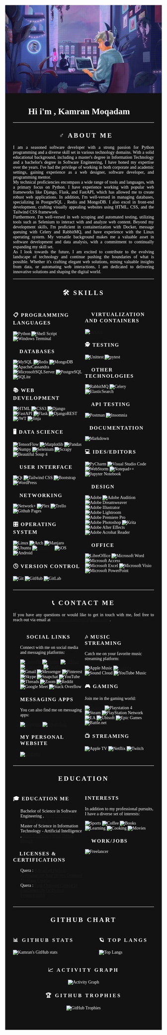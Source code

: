 <!DOCTYPE html>
<html>
<head>
  <link rel="stylesheet" href="https://stackpath.bootstrapcdn.com/bootstrap/4.5.2/css/bootstrap.min.css">
</head>
<body>
<div align="center" style="color: white;background: #121212;font-family: 'Poppins Light';">

<div align="center">
  <img  src='Data/CoverGithub.gif' alt="my gif">
</div>

<div style="color: white;font-family: 'Poppins Medium'">
  <h1>Hi i'm , Kamran Moqadam &#128060; </h1>
  <hr style="color:white;background-color:white;width: 90%">
</div>

<div style="width: 90%;">
  <h2 style="text-transform: uppercase;letter-spacing: 4px;">🦸‍♂️ About Me</h2>
  <p align="justify" style="color: white;">
  I am a seasoned software developer with a strong passion for Python programming and a diverse skill set in various technology domains. With a solid educational background, including a master's degree in Information Technology and a bachelor's degree in Software Engineering, I have honed my expertise over the years. I've had the privilege of working in both corporate and academic settings, gaining experience as a web designer, software developer, and programming mentor.
  <br>
  My technical proficiencies encompass a wide range of tools and languages, with a primary focus on Python. I have experience working with popular web frameworks like Django, Flask, and FastAPI, which has allowed me to create robust web applications. In addition, I'm well-versed in managing databases, specializing in PostgreSQL , Redis and MongoDB. I also excel in front-end development, crafting visually appealing websites using HTML, CSS, and the Tailwind CSS framework.
  <br>
  Furthermore, I'm well-versed in web scraping and automated testing, utilizing tools such as Selenium to interact with and analyze web content. Beyond my development skills, I'm proficient in containerization with Docker, message queuing with Celery and RabbitMQ, and have experience with the Linux operating system. My versatile background makes me a valuable asset in software development and data analysis, with a commitment to continually expanding my skill set.
  <br>
  As I look towards the future, I am excited to contribute to the evolving landscape of technology and continue pushing the boundaries of what is possible. Whether it's crafting elegant web solutions, mining valuable insights from data, or automating web interactions, I am dedicated to delivering innovative solutions and shaping the digital world.
  </p>

</div>
  <hr style="color:white;background-color:white;width: 90%">
<div>

<h2 style="text-transform: uppercase;letter-spacing: 4px;">🛠️ Skills</h2>

<div align="center" style="display: flex;flex-direction: row; width: 90%;justify-content: space-between;">

<div style="text-align: left;width: 49%">

<h3 style="text-transform: uppercase;letter-spacing: 2px;">📋 Programming Languages</h3>

![Python](https://img.shields.io/badge/python-3670A0?style=for-the-badge&logo=python&logoColor=ffdd54)
![Shell Script](https://img.shields.io/badge/shell_script-%23121011.svg?style=for-the-badge&logo=gnu-bash&logoColor=white)
![Windows Terminal](https://img.shields.io/badge/Windows%20Terminal-%234D4D4D.svg?style=for-the-badge&logo=windows-terminal&logoColor=white)

<h3 style="text-transform: uppercase;letter-spacing: 2px;">💾 Databases</h3>

![MySQL](https://img.shields.io/badge/mysql-%2300f.svg?style=for-the-badge&logo=mysql&logoColor=white)
![Redis](https://img.shields.io/badge/Redis-DC382D?style=for-the-badge&logo=redis&logoColor=white)
![MongoDB](https://img.shields.io/badge/MongoDB-47A248?style=for-the-badge&logo=mongodb&logoColor=white)
![ApacheCassandra](https://img.shields.io/badge/cassandra-%231287B1.svg?style=for-the-badge&logo=apache-cassandra&logoColor=white)
![MicrosoftSQLServer](https://img.shields.io/badge/Microsoft%20SQL%20Server-CC2927?style=for-the-badge&logo=microsoft%20sql%20server&logoColor=white)
![PostgreSQL](https://img.shields.io/badge/PostgreSQL-336791?style=for-the-badge&logo=postgresql&logoColor=white)
![SQLite](https://img.shields.io/badge/SQLite-003B57?style=for-the-badge&logo=sqlite&logoColor=white)

<h3 style="text-transform: uppercase;letter-spacing: 2px;">📚 Web Development</h3>

![HTML](https://img.shields.io/badge/HTML-E34F26?style=for-the-badge&logo=html5&logoColor=white)
![CSS3](https://img.shields.io/badge/css3-%231572B6.svg?style=for-the-badge&logo=css3&logoColor=white)
![Django](https://img.shields.io/badge/Django-092E20?style=for-the-badge&logo=django&logoColor=white)
![FastAPI](https://img.shields.io/badge/FastAPI-009688?style=for-the-badge&logo=fastapi&logoColor=white)
![Flask](https://img.shields.io/badge/Flask-000000?style=for-the-badge&logo=flask&logoColor=white)
![DjangoREST](https://img.shields.io/badge/DJANGO-REST-ff1709?style=for-the-badge&logo=django&logoColor=white&color=ff1709&labelColor=darkgreen)
![JWT](https://img.shields.io/badge/JWT-black?style=for-the-badge&logo=JSON%20web%20tokens)
![Jinja](https://img.shields.io/badge/jinja-white.svg?style=for-the-badge&logo=jinja&logoColor=black)

<h3 style="text-transform: uppercase;letter-spacing: 2px;">🖥️ Data Science</h3>

![TensorFlow](https://img.shields.io/badge/TensorFlow-%23FF6F00.svg?style=for-the-badge&logo=TensorFlow&logoColor=white)
![Matplotlib](https://img.shields.io/badge/Matplotlib-%23ffffff.svg?style=for-the-badge&logo=Matplotlib&logoColor=black)
![Pandas](https://img.shields.io/badge/Pandas-150458?style=for-the-badge&logo=pandas&logoColor=white)
![Numpy](https://img.shields.io/badge/Numpy-013243?style=for-the-badge&logo=numpy&logoColor=white)
![Selenium](https://img.shields.io/badge/-selenium-%43B02A?style=for-the-badge&logo=selenium&logoColor=white)
![Scrapy](https://img.shields.io/badge/Scrapy-1C17CC?style=for-the-badge)
![Beautiful Soup 4](https://img.shields.io/badge/Beautiful%20Soup%204-5660E3?style=for-the-badge)

<h3 style="text-transform: uppercase;letter-spacing: 2px;">🍭 User Interface</h3>

![Qt](https://img.shields.io/badge/Qt-%23217346.svg?style=for-the-badge&logo=Qt&logoColor=white)
![Tailwind CSS](https://img.shields.io/badge/Tailwind%20CSS-38B2AC?style=for-the-badge&logo=tailwind-css&logoColor=white)
![Bootstrap](https://img.shields.io/badge/bootstrap-%238511FA.svg?style=for-the-badge&logo=bootstrap&logoColor=white)
![WordPress](https://img.shields.io/badge/WordPress-%23117AC9.svg?style=for-the-badge&logo=WordPress&logoColor=white)

<h3 style="text-transform: uppercase;letter-spacing: 2px;">📡 Networking </h3>

![Network+](https://img.shields.io/badge/Network%2B-000000?style=for-the-badge&logo=cisco&logoColor=white)
![Plex](https://img.shields.io/badge/plex-%23E5A00D.svg?style=for-the-badge&logo=plex&logoColor=white)
![Trello](https://img.shields.io/badge/Trello-%23026AA7.svg?style=for-the-badge&logo=Trello&logoColor=white)
![Github Pages](https://img.shields.io/badge/github%20pages-121013?style=for-the-badge&logo=github&logoColor=white)

<h3 style="text-transform: uppercase;letter-spacing: 2px;">🎛️ Operating System</h3>

![Linux](https://img.shields.io/badge/Linux-FCC624?style=for-the-badge&logo=linux&logoColor=black)
![Arch](https://img.shields.io/badge/Arch%20Linux-1793D1?logo=arch-linux&logoColor=fff&style=for-the-badge)
![Manjaro](https://img.shields.io/badge/Manjaro-35BF5C?style=for-the-badge&logo=Manjaro&logoColor=white)
![Ubuntu](https://img.shields.io/badge/Ubuntu-E95420?style=for-the-badge&logo=ubuntu&logoColor=white)
[![Windows](https://img.shields.io/badge/Windows-0078D6?style=for-the-badge&logo=windows&logoColor=white)](https://shields.io/)
![iOS](https://img.shields.io/badge/iOS-000000?style=for-the-badge&logo=ios&logoColor=white)
![Android](https://img.shields.io/badge/Android-3DDC84?style=for-the-badge&logo=android&logoColor=white)

<h3 style="text-transform: uppercase;letter-spacing: 2px;">🕓 Version Control</h3>

![Git](https://img.shields.io/badge/Git-F05032?style=for-the-badge&logo=git&logoColor=white)
![GitHub](https://img.shields.io/badge/github-%23121011.svg?style=for-the-badge&logo=github&logoColor=white)
![GitLab](https://img.shields.io/badge/gitlab-%23181717.svg?style=for-the-badge&logo=gitlab&logoColor=white)

</div>
  <div style="text-align: left;width: 49%">

<h3 style="text-transform: uppercase;letter-spacing: 2px;">📲 Virtualization and Containers</h3>

[![Docker](https://img.shields.io/badge/Docker-2496ED?style=for-the-badge&logo=docker&logoColor=white)](https://shields.io/)

<h3 style="text-transform: uppercase;letter-spacing: 2px;">🕵 Testing</h3>

![Unittest](https://img.shields.io/badge/Unittest-009688?style=for-the-badge)
![pytest](https://img.shields.io/badge/Pytest-3776AB?style=for-the-badge&logo=python&logoColor=white)

<h3 style="text-transform: uppercase;letter-spacing: 2px;">🔌 Other Technologies</h3>

![RabbitMQ](https://img.shields.io/badge/RabbitMQ-FF6600?style=for-the-badge&logo=rabbitmq&logoColor=white)
![Celery](https://img.shields.io/badge/Celery-00AA88?style=for-the-badge&logo=celery&logoColor=white)
![ElasticSearch](https://img.shields.io/badge/-ElasticSearch-005571?style=for-the-badge&logo=elasticsearch)

<h3 style="text-transform: uppercase;letter-spacing: 2px;">🧪 API Testing</h3>

![Postman](https://img.shields.io/badge/Postman-FF6C37?style=for-the-badge&logo=postman&logoColor=white)
![Insomnia](https://img.shields.io/badge/Insomnia-black?style=for-the-badge&logo=insomnia&logoColor=5849BE)

<h3 style="text-transform: uppercase;letter-spacing: 2px;">🧾Documentation</h3>

![Markdown](https://img.shields.io/badge/markdown-%23000000.svg?style=for-the-badge&logo=markdown&logoColor=white)

<h3 style="text-transform: uppercase;letter-spacing: 2px;">💻 IDEs/Editors</h3>

![PyCharm](https://img.shields.io/badge/pycharm-143?style=for-the-badge&logo=pycharm&logoColor=black&color=black&labelColor=green)
![Visual Studio Code](https://img.shields.io/badge/Visual%20Studio%20Code-0078d7.svg?style=for-the-badge&logo=visual-studio-code&logoColor=white)
![WebStorm](https://img.shields.io/badge/webstorm-143?style=for-the-badge&logo=webstorm&logoColor=white&color=black)
![Notepad++](https://img.shields.io/badge/Notepad++-90E59A.svg?style=for-the-badge&logo=notepad%2b%2b&logoColor=black)
![Jupyter Notebook](https://img.shields.io/badge/jupyter-%23FA0F00.svg?style=for-the-badge&logo=jupyter&logoColor=white)

<h3 style="text-transform: uppercase;letter-spacing: 2px;">🎨 Design</h3>

![Adobe](https://img.shields.io/badge/adobe-%23FF0000.svg?style=for-the-badge&logo=adobe&logoColor=white)
![Adobe Audition](https://img.shields.io/badge/Adobe%20Audition-9999FF.svg?style=for-the-badge&logo=Adobe%20Audition&logoColor=white)
![Adobe Dreamweaver](https://img.shields.io/badge/Adobe%20Dreamweaver-FF61F6.svg?style=for-the-badge&logo=Adobe%20Dreamweaver&logoColor=white)
![Adobe Illustrator](https://img.shields.io/badge/adobe%20illustrator-%23FF9A00.svg?style=for-the-badge&logo=adobe%20illustrator&logoColor=white)
![Adobe Lightroom](https://img.shields.io/badge/Adobe%20Lightroom-31A8FF.svg?style=for-the-badge&logo=Adobe%20Lightroom&logoColor=white)
![Adobe Premiere Pro](https://img.shields.io/badge/Adobe%20Premiere%20Pro-9999FF.svg?style=for-the-badge&logo=Adobe%20Premiere%20Pro&logoColor=white)
![Adobe Photoshop](https://img.shields.io/badge/adobe%20photoshop-%2331A8FF.svg?style=for-the-badge&logo=adobe%20photoshop&logoColor=white)
![Krita](https://img.shields.io/badge/Krita-203759?style=for-the-badge&logo=krita&logoColor=EEF37B)
![Adobe After Effects](https://img.shields.io/badge/Adobe%20After%20Effects-9999FF.svg?style=for-the-badge&logo=Adobe%20After%20Effects&logoColor=white)
![Adobe Acrobat Reader](https://img.shields.io/badge/Adobe%20Acrobat%20Reader-EC1C24.svg?style=for-the-badge&logo=Adobe%20Acrobat%20Reader&logoColor=white)

<h3 style="text-transform: uppercase;letter-spacing: 2px;">🏢 Office</h3>

![LibreOffice](https://img.shields.io/badge/LibreOffice-%2318A303?style=for-the-badge&logo=LibreOffice&logoColor=white)
![Microsoft Word](https://img.shields.io/badge/Microsoft_Word-2B579A?style=for-the-badge&logo=microsoft-word&logoColor=white)
![Microsoft Access](https://img.shields.io/badge/Microsoft_Access-A4373A?style=for-the-badge&logo=microsoft-access&logoColor=white)
![Microsoft Excel](https://img.shields.io/badge/Microsoft_Excel-217346?style=for-the-badge&logo=microsoft-excel&logoColor=white)
![Microsoft Visio ](https://img.shields.io/badge/Microsoft_Visio-3955A3?style=for-the-badge&logo=microsoft-visio&logoColor=white)
![Microsoft PowerPoint](https://img.shields.io/badge/Microsoft_PowerPoint-B7472A?style=for-the-badge&logo=microsoft-powerpoint&logoColor=white)

</div>
</div>

</div>
  <hr style="color:white;background-color:white;width: 90%">
<div style="width: 90%;">

<h2 style="text-transform: uppercase;letter-spacing: 4px;">📞 Contact Me</h2>
<p align="justify" style="color: white;">
If you have any questions or would like to get in touch with me, feel free to reach out via email
at <a href="mailto:kamranmoqadam97@gmail.com">kamranmoqadam97@gmail.com</a> .
</p>
<div align="center" style="display: flex;flex-direction: row; width: 90%;justify-content: space-between;">

<div style="text-align: left;width: 49%">
<h3 style="text-transform: uppercase;letter-spacing: 2px;">💬 Social Links</h3>
<p style="color: white;">Connect with me on social media and messaging platforms:</p>

[![LinkedIn](https://img.shields.io/badge/LinkedIn-0077B5?style=for-the-badge&logo=linkedin&logoColor=white)](https://www.linkedin.com/in/kamran-moqadam/)
[![Twitter](https://img.shields.io/badge/Twitter-1DA1F2?style=for-the-badge&logo=twitter&logoColor=white)](https://twitter.com/KamranMoqadam)
[![GitHub](https://img.shields.io/badge/GitHub-181717?style=for-the-badge&logo=github&logoColor=white)](https://github.com/KamranMoqadam)
[![Instagram](https://img.shields.io/badge/Instagram-E4405F?style=for-the-badge&logo=instagram&logoColor=white)](https://www.instagram.com/kamranmoqadam/)
[![Facebook](https://img.shields.io/badge/Facebook-1877F2?style=for-the-badge&logo=facebook&logoColor=white)](https://www.facebook.com/Kamranmoqadam)
![Gmail](https://img.shields.io/badge/Gmail-D14836?style=for-the-badge&logo=gmail&logoColor=white)
![Messenger](https://img.shields.io/badge/Messenger-00B2FF?style=for-the-badge&logo=messenger&logoColor=white)
![Pinterest](https://img.shields.io/badge/Pinterest-%23E60023.svg?style=for-the-badge&logo=Pinterest&logoColor=white)
![Skype](https://img.shields.io/badge/Skype-%2300AFF0.svg?style=for-the-badge&logo=Skype&logoColor=white)
![Snapchat](https://img.shields.io/badge/Snapchat-%23FFFC00.svg?style=for-the-badge&logo=Snapchat&logoColor=black)
![YouTube](https://img.shields.io/badge/YouTube-%23FF0000.svg?style=for-the-badge&logo=YouTube&logoColor=white)
![Threads](https://img.shields.io/badge/Threads-000000?style=for-the-badge&logo=Threads&logoColor=white)
![Zoom](https://img.shields.io/badge/Zoom-2D8CFF?style=for-the-badge&logo=zoom&logoColor=white)
![Reddit](https://img.shields.io/badge/Reddit-FF4500?style=for-the-badge&logo=reddit&logoColor=white)
![Google Meet](https://img.shields.io/badge/Google%20Meet-00897B?style=for-the-badge&logo=google-meet&logoColor=white)
![Stack Overflow](https://img.shields.io/badge/-Stackoverflow-FE7A16?style=for-the-badge&logo=stack-overflow&logoColor=white)

<h3 style="text-transform: uppercase;letter-spacing: 2px;"> Messaging Apps </h3>
<p style="color: white;">You can also find me on messaging apps:</p>

[![Telegram](https://img.shields.io/badge/Telegram-2CA5E0?style=for-the-badge&logo=telegram&logoColor=white)](https://t.me/kamranmoqadam)
[![WhatsApp](https://img.shields.io/badge/WhatsApp-25D366?style=for-the-badge&logo=whatsapp&logoColor=white)](https://wa.me/qr/G4JDLHOWVZHNM1)

<h3 style="text-transform: uppercase;letter-spacing: 2px;">My Personal Website</h3>

[![portfolio](https://img.shields.io/badge/Portfolio-5340ff?style=for-the-badge&logo=Google-chrome&logoColor=white)](http://kamranmoqadam.com/)

</div>
<div style="text-align: left;width: 49%">
<h3 style="text-transform: uppercase;letter-spacing: 2px;">🎶 Music Streaming</h3>
<p style="color: white;">Catch me on your favorite music streaming platform:</p>

![Apple Music](https://img.shields.io/badge/Apple_Music-9933CC?style=for-the-badge&logo=apple-music&logoColor=white)
[![Spotify](https://img.shields.io/badge/Spotify-1ED760?style=for-the-badge&logo=spotify&logoColor=white)](https://open.spotify.com/user/31becopgf53r5sehnkeyispma5ya)
![Sound Cloud](https://img.shields.io/badge/sound%20cloud-FF5500?style=for-the-badge&logo=soundcloud&logoColor=white)
![YouTube Music](https://img.shields.io/badge/YouTube_Music-FF0000?style=for-the-badge&logo=youtube-music&logoColor=white)

<h3 style="text-transform: uppercase;letter-spacing: 2px;">🎮 Gaming</h3>
<p style="color: white;">Join me in the gaming world:</p>

[![Discord](https://img.shields.io/badge/Discord-7289DA?style=for-the-badge&logo=discord&logoColor=white)](https://discord.gg/kamranmoqadam)
![Playstation 4](https://img.shields.io/badge/Playstation%204-003791?style=for-the-badge&logo=playstation-4&logoColor=white)
![Steam](https://img.shields.io/badge/steam-%23000000.svg?style=for-the-badge&logo=steam&logoColor=white)
![PlayStation Network](https://img.shields.io/badge/PSN-%230070D1.svg?style=for-the-badge&logo=Playstation&logoColor=white)
![EA](https://img.shields.io/badge/ea-%23000000.svg?style=for-the-badge&logo=ea&logoColor=white)
![Ubisoft](https://img.shields.io/badge/Ubisoft-%23F5F5F5.svg?style=for-the-badge&logo=Ubisoft&logoColor=black)
![Epic Games](https://img.shields.io/badge/epicgames-%23313131.svg?style=for-the-badge&logo=epicgames&logoColor=white)
![Battle.net](https://img.shields.io/badge/battle.net-%2300AEFF.svg?style=for-the-badge&logo=battle.net&logoColor=white)

<h3 style="text-transform: uppercase;letter-spacing: 2px;">📺 Streaming</h3>

![Apple TV](https://img.shields.io/badge/Apple%20TV-000000?style=for-the-badge&logo=Apple%20TV&logoColor=white)
![Netflix](https://img.shields.io/badge/Netflix-E50914?style=for-the-badge&logo=netflix&logoColor=white)
![Twitch](https://img.shields.io/badge/Twitch-9347FF?style=for-the-badge&logo=twitch&logoColor=white)

</div></div></div>
<hr style="color:white;background-color:white;width: 90%">
<h2 style="text-transform: uppercase;letter-spacing: 4px;">Education</h2>
<div align="center" style="display: flex;flex-direction: row; width: 90%;justify-content: space-between;">

<div style="text-align: left;width: 49%">
<h3 style="text-transform: uppercase;letter-spacing: 2px;">🎓 Education Me</h3>
<ul style="color: white;list-style-type: '👨‍🎓 ';">

<li><span>Bachelor of Science in Software Engineering ,  <a href="https://ctb.iau.ir/en">
Azad University Tehran Central Branch
</a></span></li>
<li><span>Master of Science in Information Technology - Artificial
  Intelligence , <a href="https://wtb.iau.ir/en">
Azad University West Tehran Branch
</a></span></li>

</ul>

<h3 style="text-transform: uppercase;letter-spacing: 2px;">📑 Licenses & certifications</h2>
<ul style="color: white;list-style-type: '🎯 ';">
<li><span>Quera : <a href="https://quera.org/certificate/PjzqOxKw/">
Advanced Python Programming And Object-Oriented Thinking Course
</a></span></li>
<li><span>Quera : <a href="https://quera.org/certificate/K0la1d1Y/" style="">
Task-Oriented Course In Fundamentals Of Python Programming
</a></span></li>

</ul>
</div>
<div style="text-align: left;width: 49%">
<h3 style="text-transform: uppercase;letter-spacing: 2px;">Interests</h3>
<p style="color: white;">In addition to my professional pursuits, I have a diverse set of interests:</p>


![Sports](https://img.shields.io/badge/Sports-%F0%9F%8F%80-brightgreen)
![Coffee](https://img.shields.io/badge/Coffee-%E2%98%95-orange)
![Books](https://img.shields.io/badge/Books-%F0%9F%93%9A-blue)
![Learning](https://img.shields.io/badge/Learning-%F0%9F%93%96-yellow)
![Cooking](https://img.shields.io/badge/Cooking-%F0%9F%8D%B3-red)
![Movies](https://img.shields.io/badge/Watching%20Movies-%F0%9F%8E%AC-purple)

<h3 style="text-transform: uppercase;letter-spacing: 2px;">💼 Work/Jobs</h2>

![Freelancer](https://img.shields.io/badge/Freelancer-29B2FE?style=for-the-badge&logo=Freelancer&logoColor=white)

</div></div>
<hr style="color:white;background-color:white;width: 90%">
<h2 style="text-transform: uppercase;letter-spacing: 4px;">GitHub Chart</h2>
<div align="center" style="display: flex;flex-direction: row; width: 90%;justify-content: space-between;">
<div style="text-align: left;width: 59%">
<h3 style="text-transform: uppercase;letter-spacing: 4px;">📊 GitHub Stats </h3>

![Kamran's GitHub stats](https://github-readme-stats.vercel.app/api?username=KamranMoqadam&show_icons=true&theme=github_dark&hide_border=true&bg_color=121212)

</div>

<div style="text-align: left;width: 39%">
<h3 style="text-transform: uppercase;letter-spacing: 4px;">🪐 Top Langs </h3>

![Top Langs](https://github-readme-stats.vercel.app/api/top-langs/?username=KamranMoqadam&layout=compact&theme=github_dark&hide_border=true&bg_color=121212)

</div>
</div>
<div style="width: 90%;">
<h3 style="text-transform: uppercase;letter-spacing: 4px;">📈 Activity Graph </h3>

![Activity Graph](https://github-readme-activity-graph.vercel.app/graph?username=KamranMoqadam&theme=react-dark&area=true&hide_border=true&bg_color=121212)

</div>

<div style="width: 90%;">
<h3 style="text-transform: uppercase;letter-spacing: 4px;">🏆 GitHub Trophies</h3>

![GitHub Trophies](https://github-profile-trophy.vercel.app/?username=KamranMoqadam&theme=algolia&no-frame=false&no-bg=false&margin-w=4)

</div>
<br><br><br>
</div>
</body>
</html>